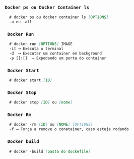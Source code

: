 ### `Docker ps ou Docker Container ls`
``` markdown
  # docker ps ou docker container ls [OPTIONS]
  -a ou -all 
```
### ` Docker Run` 
 
``` markdown
  # docker run [OPTIONS] IMAGE
  -it ⟶ Executa o terminal
  -d  ⟶ Executar um container em background
  -p []:[]  ⟶ Expodando um porta do container
```
### ` Docker Start` 
 
``` markdown
  # docker start [ID]
```

### ` Docker Stop` 
 
``` markdown
  # docker stop [ID] ou [nome]
```

### ` Docker Rm` 
 
``` markdown
  # docker -rm [ID] ou [NOME] [OPTIONS]
  -f ⟶ Força a remove o conatainer, caso esteja rodando
```

### ` Docker build` 
 
``` markdown
  # docker -build [pasta do dockefile]
```
